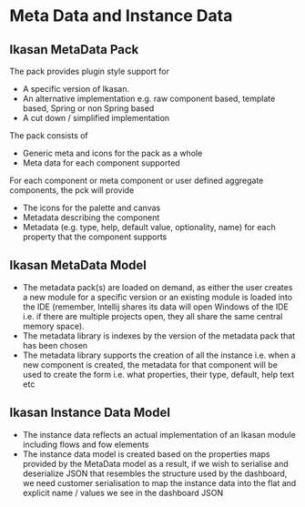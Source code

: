 # Meta Data and Instance Data

## Ikasan MetaData Pack
The pack provides plugin style support for 

* A specific version of Ikasan.
* An alternative implementation e.g. raw component based, template based, Spring or non Spring based
* A cut down / simplified implementation

The pack consists of 
* Generic meta and icons for the pack as a whole
* Meta data for each component supported

For each component or meta component or user defined aggregate components, the pck will provide
* The icons for the palette and canvas
* Metadata describing the component
* Metadata (e.g. type, help, default value, optionality, name) for each property that the component supports

## Ikasan MetaData Model
* The metadata pack(s) are loaded on demand, as either the user creates a new module for a specific version or an existing module is loaded into the IDE (remember, Intellij shares its data will open Windows of the IDE i.e. if there are multiple projects open, they all share the same central memory space).
* The metadata library is indexes by the version of the metadata pack that has been chosen
* The metadata library supports the creation of all the instance i.e. when a new component is created, the metadata for that component will be used to create the form  i.e. what properties, their type, default, help text etc

## Ikasan Instance Data Model
* The instance data reflects an actual implementation of an Ikasan module including flows and fow elements
* The instance data model is created based on the properties maps provided by the MetaData model as a result, if we wish to serialise and deserialize JSON that resembles the structure used by the dashboard, we need customer serialisation to map the instance data into the flat and explicit name / values we see in the dashboard JSON




